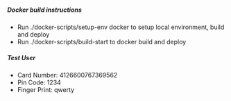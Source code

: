 ##### Docker build instructions
- Run ./docker-scripts/setup-env docker to setup local environment, build and deploy
- Run ./docker-scripts/build-start to docker build and deploy

##### Test User
- Card Number: 4126600767369562
- Pin Code: 1234
- Finger Print: qwerty
